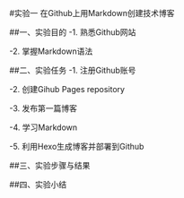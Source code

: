 #实验一 在Github上用Markdown创建技术博客

##一、实验目的
-1.	 熟悉Github网站

-2.	 掌握Markdown语法

##二、实验任务
-1.	 注册Github账号

-2.	 创建Gihub Pages repository

-3. 	发布第一篇博客

-4.	 学习Markdown

-5.	 利用Hexo生成博客并部署到Github

##三、实验步骤与结果

##四、实验小结
